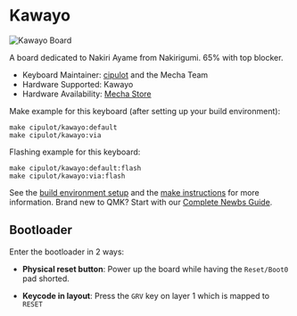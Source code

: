 # Kawayo

![Kawayo Board](https://cdn.shopify.com/s/files/1/0281/3122/9834/products/Kawayoo_1024x1024@2x.jpg?v=1650025682)

A board dedicated to Nakiri Ayame from Nakirigumi. 65% with top blocker.

* Keyboard Maintainer: [cipulot](https://github.com/cipulot) and the Mecha Team
* Hardware Supported: Kawayo
* Hardware Availability: [Mecha Store](https://mecha.store)

Make example for this keyboard (after setting up your build environment):

    make cipulot/kawayo:default
    make cipulot/kawayo:via

Flashing example for this keyboard:

    make cipulot/kawayo:default:flash
    make cipulot/kawayo:via:flash

See the [build environment setup](https://docs.qmk.fm/#/getting_started_build_tools) and the [make instructions](https://docs.qmk.fm/#/getting_started_make_guide) for more information. Brand new to QMK? Start with our [Complete Newbs Guide](https://docs.qmk.fm/#/newbs).

## Bootloader

Enter the bootloader in 2 ways:

* **Physical reset button**: Power up the board while having the `Reset/Boot0` pad shorted.

* **Keycode in layout**: Press the `GRV` key on layer 1 which is mapped to `RESET`
